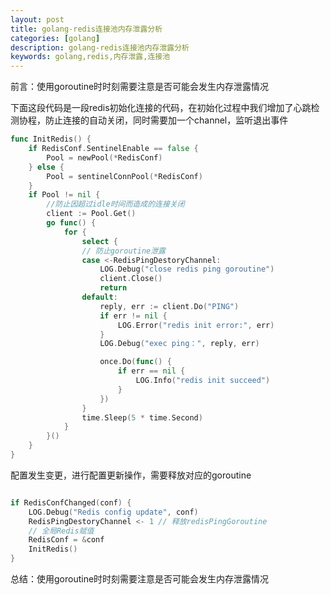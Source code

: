 ```yaml
---
layout: post
title: golang-redis连接池内存泄露分析
categories: [golang]
description: golang-redis连接池内存泄露分析
keywords: golang,redis,内存泄露,连接池
---
```


前言：使用goroutine时时刻需要注意是否可能会发生内存泄露情况

下面这段代码是一段redis初始化连接的代码，在初始化过程中我们增加了心跳检测协程，防止连接的自动关闭，同时需要加一个channel，监听退出事件

```go
func InitRedis() {
	if RedisConf.SentinelEnable == false {
		Pool = newPool(*RedisConf)
	} else {
		Pool = sentinelConnPool(*RedisConf)
	}
	if Pool != nil {
		//防止因超过idle时间而造成的连接关闭
		client := Pool.Get()
		go func() {
			for {
				select {
				// 防止goroutine泄露
				case <-RedisPingDestoryChannel:
					LOG.Debug("close redis ping goroutine")
					client.Close()
					return
				default:
					reply, err := client.Do("PING")
					if err != nil {
						LOG.Error("redis init error:", err)
					}
					LOG.Debug("exec ping：", reply, err)

					once.Do(func() {
						if err == nil {
							LOG.Info("redis init succeed")
						}
					})
				}
				time.Sleep(5 * time.Second)
			}
		}()
	}
}
```



配置发生变更，进行配置更新操作，需要释放对应的goroutine

```go

if RedisConfChanged(conf) {
    LOG.Debug("Redis config update", conf)
    RedisPingDestoryChannel <- 1 // 释放redisPingGoroutine
    // 全局Redis赋值
    RedisConf = &conf
    InitRedis()
}
```



总结：使用goroutine时时刻需要注意是否可能会发生内存泄露情况

